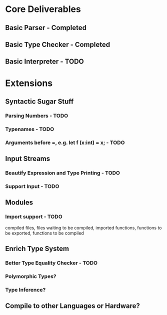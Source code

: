 # Core Deliverables
## Basic Parser - Completed
## Basic Type Checker - Completed
## Basic Interpreter - TODO

# Extensions
## Syntactic Sugar Stuff
### Parsing Numbers - TODO
### Typenames - TODO
### Arguments before =, e.g. let f (x:int) = x; - TODO

## Input Streams 
### Beautify Expression and Type Printing - TODO
### Support Input - TODO

## Modules
### Import support - TODO
compiled files, files waiting to be compiled,  imported functions, functions to be exported, functions to be compiled

## Enrich Type System
### Better Type Equality Checker - TODO
### Polymorphic Types? 
### Type Inference?

## Compile to other Languages or Hardware?